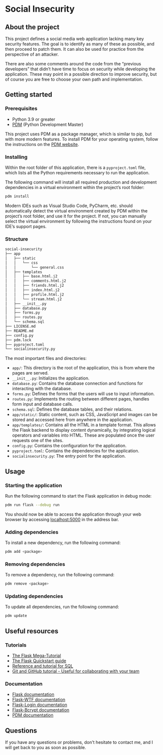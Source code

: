 # Social Insecurity

## About the project
This project defines a social media web application lacking many key security features. The goal is to identify as many of these as possible, and then proceed to patch them. It can also be used for practice from the perspective of an attacker.

There are also some comments around the code from the “previous developers” that didn’t have time to focus on security while developing the application. These may point in a possible direction to improve security, but of course you are free to choose your own path and implementation.

## Getting started

### Prerequisites
- Python 3.9 or greater
- [PDM](https://daobook.github.io/pdm/) (Python Development Master)

This project uses PDM as a package manager, which is similar to pip, but with more modern features. To install PDM for your operating system, follow the instructions on the [PDM website](https://daobook.github.io/pdm/#installation).

### Installing

Within the root folder of this application, there is a `pyproject.toml` file, which lists all the Python requirements necessary to run the application.

The following command will install all required production and development dependencies in a virtual environment within the project’s root folder:

```sh
pdm install
```

Modern IDEs such as Visual Studio Code, PyCharm, etc. should automatically detect the virtual environment created by PDM within the project’s root folder, and use it for the project. If not, you can manually select the virtual environment by following the instructions found on your IDE’s support pages.

### Structure

```sh
social-insecurity
├── app
│   ├── static
│   │   └── css
│   │       └── general.css
│   ├── templates
│   │   ├── base.html.j2
│   │   ├── comments.html.j2
│   │   ├── friends.html.j2
│   │   ├── index.html.j2
│   │   ├── profile.html.j2
│   │   └── stream.html.j2
│   ├── __init__.py
│   ├── database.py
│   ├── forms.py
│   ├── routes.py
│   └── schema.sql
├── LICENSE.md
├── README.md
├── config.py
├── pdm.lock
├── pyproject.toml
└── socialinsecurity.py
```

The most important files and directories:
- `app/`: This directory is the root of the application, this is from where the pages are served.
- `__init__.py`: Initializes the application.
- `database.py`: Contains the database connection and functions for interacting with the database.
- `forms.py`: Defines the forms that the users will use to input information.
- `routes.py`: Implements the routing between different pages, handles form input and database calls.
- `schema.sql`: Defines the database tables, and their relations.
- `app/static/`: Static content, such as CSS, JavaScript and images can be stored and accessed here from anywhere in the application.
- `app/templates/`: Contains all the HTML in a template format. This allows the Flask backend to display content dynamically, by integrating logical operators and variables into HTML. These are populated once the user requests one of the sites.
- `config.py`: Contains the configuration for the application.
- `pyproject.toml`: Contains the dependencies for the application.
- `socialinsecurity.py`: The entry point for the application.

## Usage
### Starting the application
Run the following command to start the Flask application in debug mode:

```sh
pdm run flask --debug run
```

You should now be able to access the application through your web browser by accessing [localhost:5000](http://localhost:5000) in the address bar.

### Adding dependencies
To install a new dependency, run the following command:

```sh
pdm add <package>
```

### Removing dependencies
To remove a dependency, run the following command:

```sh
pdm remove <package>
```

### Updating dependencies
To update all dependencies, run the following command:

```sh
pdm update
```

## Useful resources
### Tutorials
- [The Flask Mega-Tutorial](https://blog.miguelgrinberg.com/post/the-flask-mega-tutorial-part-i-hello-world)
- [The Flask Quickstart guide](https://flask.palletsprojects.com/en/2.2.x/quickstart/)
- [Reference and tutorial for SQL](https://www.w3schools.com/sql/)
- [Git and GitHub tutorial - Useful for collaborating with your team](https://towardsdatascience.com/getting-started-with-git-and-github-6fcd0f2d4ac6)

### Documentation
- [Flask documentation](https://flask.palletsprojects.com/)
- [Flask-WTF documentation](https://flask-wtf.readthedocs.io/)
- [Flask-Login documentation](https://flask-login.readthedocs.io/)
- [Flask-Bcrypt documentation](https://flask-bcrypt.readthedocs.io/)
- [PDM documentation](https://daobook.github.io/pdm/)

## Questions
If you have any questions or problems, don't hesitate to contact me, and I will get back to you as soon as possible.
